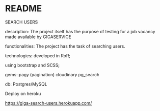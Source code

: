 # README

SEARCH USERS

description:
  The project itself has the purpose of testing for a job vacancy made available by GIGASERVICE

functionalities:
  The project has the task of searching users.

technologies:
  developed in RoR;

  using bootstrap and SCSS;

  gems:
      pagy (pagination)
      cloudinary
      pg_search

  db: Postgres/MySQL

Deploy on heroku

https://giga-search-users.herokuapp.com/
